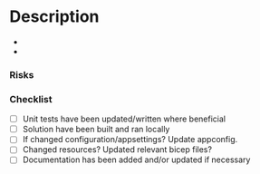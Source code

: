 # Description
<!-- Write a SHORT description of what you changed/implemented in this PR -->
* <!-- Change 1 -->
* <!-- Change 2 -->

### Risks
<!-- If anything comes to mind, describe the biggest risk in this PR -->

### Checklist
- [ ] Unit tests have been updated/written where beneficial
- [ ] Solution have been built and ran locally
- [ ] If changed configuration/appsettings? Update appconfig.
- [ ] Changed resources? Updated relevant bicep files?
- [ ] Documentation has been added and/or updated if necessary
